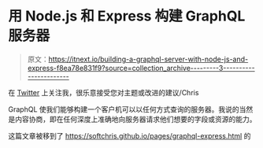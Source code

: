 # 用 Node.js 和 Express 构建 GraphQL 服务器

> 原文：<https://itnext.io/building-a-graphql-server-with-node-js-and-express-f8ea78e831f9?source=collection_archive---------3----------------------->

在 [Twitter](https://twitter.com/chris_noring) 上关注我，很乐意接受您对主题或改进的建议/Chris

GraphQL 使我们能够构建一个客户机可以以任何方式查询的服务器。我说的当然是内容协商，即在任何深度上准确地向服务器请求他们想要的字段或资源的能力。

这篇文章被移到了 https://softchris.github.io/pages/graphql-express.html 的